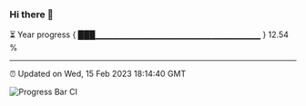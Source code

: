 ### Hi there 👋

⏳ Year progress { ███▁▁▁▁▁▁▁▁▁▁▁▁▁▁▁▁▁▁▁▁▁▁▁▁▁▁▁ } 12.54 %

---

⏰ Updated on Wed, 15 Feb 2023 18:14:40 GMT

![Progress Bar CI](https://github.com/liununu/liununu/workflows/Progress%20Bar%20CI/badge.svg)
